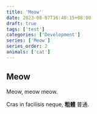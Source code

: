 ```yaml
---
title: 'Meow'
date: 2023-08-07T16:40:15+08:00
draft: true
tags: ['test']
categories: ['Development']
series: ['Meow']
series_order: 2
animals: ['cat']
---
```


## Meow

Meow, meow meow.

Cras in facilisis neque, <b>粗體</b> 普通.

